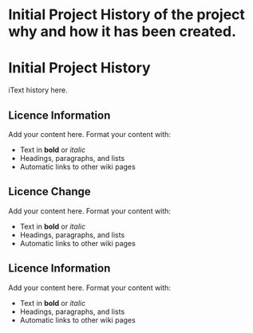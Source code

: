 # Initial Project History of the project why and how it has been created.

# Initial Project History #

iText history here.


## Licence Information ##

Add your content here.  Format your content with:
  * Text in **bold** or _italic_
  * Headings, paragraphs, and lists
  * Automatic links to other wiki pages

## Licence Change ##

Add your content here.  Format your content with:
  * Text in **bold** or _italic_
  * Headings, paragraphs, and lists
  * Automatic links to other wiki pages


## Licence Information ##

Add your content here.  Format your content with:
  * Text in **bold** or _italic_
  * Headings, paragraphs, and lists
  * Automatic links to other wiki pages